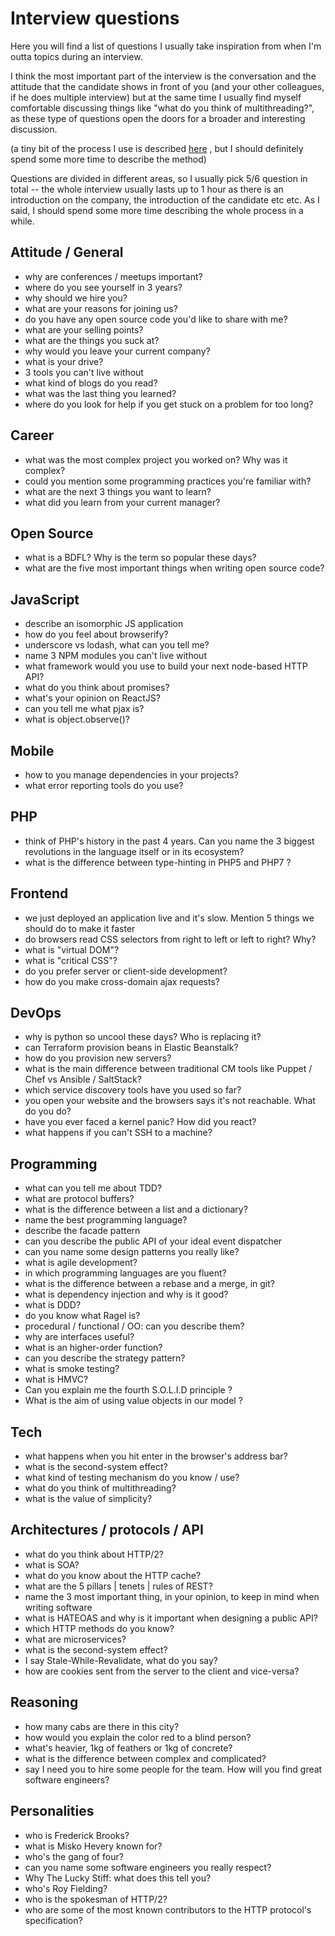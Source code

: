 # Interview questions

Here you will find a list of questions
I usually take inspiration from when I'm
outta topics during an interview.

I think
the most important part of the interview
is the conversation and the attitude that
the candidate shows in front of you (and your
other colleagues, if he does multiple
interview) but at the same time I usually
find myself comfortable discussing things
like "what do you think of multithreading?",
as these type of questions open the doors
for a broader and interesting discussion.

(a tiny bit of the process I use is described [here](http://odino.org/things-i-ask-during-interviews/)
, but I should definitely spend some more time
to describe the method)

Questions are divided in different areas,
so I usually pick 5/6 question in total -- the
whole interview usually lasts up to 1 hour
as there is an introduction on the company,
the introduction of the candidate etc etc. As I
said, I should spend some more time describing the
whole process in a while.

## Attitude / General

* why are conferences / meetups important?
* where do you see yourself in 3 years?
* why should we hire you?
* what are your reasons for joining us?
* do you have any open source code you'd like to share with me?
* what are your selling points?
* what are the things you suck at?
* why would you leave your current company?
* what is your drive?
* 3 tools you can't live without
* what kind of blogs do you read?
* what was the last thing you learned?
* where do you look for help if you get stuck on a problem for too long?

## Career

* what was the most complex project you worked on? Why was it complex?
* could you mention some programming practices you're familiar with?
* what are the next 3 things you want to learn?
* what did you learn from your current manager?

## Open Source

* what is a BDFL? Why is the term so popular these days?
* what are the five most important things when writing open source code?

## JavaScript

* describe an isomorphic JS application
* how do you feel about browserify?
* underscore vs lodash, what can you tell me?
* name 3 NPM modules you can't live without
* what framework would you use to build your next node-based HTTP API?
* what do you think about promises?
* what's  your opinion on ReactJS?
* can you tell me what pjax is?
* what is object.observe()?

## Mobile

* how to you manage dependencies in your projects?
* what error reporting tools do you use?

## PHP

* think of PHP's history in the past 4 years. Can you name the 3 biggest revolutions in the language itself or in its ecosystem?
* what is the difference between type-hinting in PHP5 and PHP7 ?

## Frontend

* we just deployed an application live and it's slow. Mention 5 things we should do to make it faster
* do browsers read CSS selectors from right to left or left to right? Why?
* what is "virtual DOM"?
* what is "critical CSS"?
* do you prefer server or client-side development?
* how do you make cross-domain ajax requests?

## DevOps

* why is python so uncool these days? Who is replacing it?
* can Terraform provision beans in Elastic Beanstalk?
* how do you provision new servers?
* what is the main difference between traditional CM tools like Puppet / Chef vs Ansible / SaltStack?
* which service discovery tools have you used so far?
* you open your website and the browsers says it's not reachable. What do you do?
* have you ever faced a kernel panic? How did you react?
* what happens if you can't SSH to a machine?

## Programming

* what can you tell me about TDD?
* what are protocol buffers?
* what is the difference between a list and a dictionary?
* name the best programming language?
* describe the facade pattern
* can you describe the public API of your ideal event dispatcher
* can you name some design patterns you really like?
* what is agile development?
* in which programming languages are you fluent?
* what is the difference between a rebase and a merge, in git?
* what is dependency injection and why is it good?
* what is DDD?
* do you know what Ragel is?
* procedural / functional / OO: can you describe them?
* why are interfaces useful?
* what is an higher-order function?
* can you describe the strategy pattern?
* what is smoke testing?
* what is HMVC?
* Can you explain me the fourth S.O.L.I.D principle ?
* What is the aim of using value objects in our model ?

## Tech

* what happens when you hit enter in the browser's address bar?
* what is the second-system effect?
* what kind of testing mechanism do you know / use?
* what do you think of multithreading?
* what is the value of simplicity?

## Architectures / protocols / API

* what do you think about HTTP/2?
* what is SOA?
* what do you know about the HTTP cache?
* what are the 5 pillars | tenets | rules of REST?
* name the 3 most important thing, in your opinion, to keep in mind when writing software
* what is HATEOAS and why is it important when designing a public API?
* which HTTP methods do you know?
* what are microservices?
* what is the second-system effect?
* I say Stale-While-Revalidate, what do you say?
* how are cookies sent from the server to the client and vice-versa?

## Reasoning

* how many cabs are there in this city?
* how would you explain the color red to a blind person?
* what's heavier, 1kg of feathers or 1kg of concrete?
* what is the difference between complex and complicated?
* say I need you to hire some people for the team. How will you find great software engineers?

## Personalities

* who is Frederick Brooks?
* what is Misko Hevery known for?
* who's the gang of four?
* can you name some software engineers you really respect?
* Why The Lucky Stiff: what does this tell you?
* who's Roy Fielding?
* who is the spokesman of HTTP/2?
* who are some of the most known contributors to the HTTP protocol's specification?
